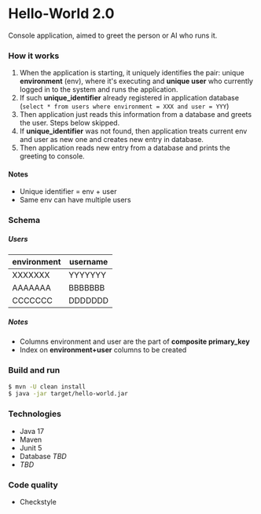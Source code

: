 # Hello-World 2.0
Console application, aimed to greet the person or AI who runs it.

### How it works
1) When the application is starting, it uniquely identifies the pair: 
unique **environment** (env), where it's executing and **unique user** who 
currently logged in to the system and runs the application.
2) If such **unique_identifier** already registered in application database (`select * from users where environment = XXX and user = YYY`)
3) Then application just reads this information from a database and greets the user. Steps below skipped.
4) If **unique_identifier** was not found, then application treats current env and user
as new one and creates new entry in database. 
5) Then application reads new entry from a database and prints the greeting to console.

#### Notes
* Unique identifier = env + user
* Same env can have multiple users

### Schema
##### Users

| environment | username |
|-------------|----------|
| XXXXXXX     | YYYYYYY  |
| AAAAAAA     | BBBBBBB  |
| CCCCCCC     | DDDDDDD  |

##### Notes
* Columns environment and user are the part of **composite primary_key**
* Index on **environment+user** columns to be created

### Build and run
```bash
$ mvn -U clean install
$ java -jar target/hello-world.jar
```

### Technologies
* Java 17
* Maven
* Junit 5
* Database *TBD*
* *TBD*

### Code quality
* Checkstyle
